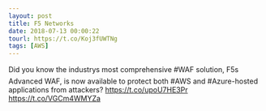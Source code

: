 ```yaml
---
layout: post
title: F5 Networks
date: 2018-07-13 00:00:22
tourl: https://t.co/Koj3fUWTNg
tags: [AWS]
---
```

Did you know the industrys most comprehensive #WAF solution, F5s Advanced WAF, is now available to protect both #AWS and #Azure-hosted applications from attackers? https://t.co/upoU7HE3Pr https://t.co/VGCm4WMYZa